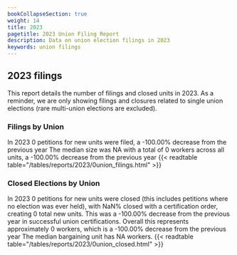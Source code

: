 ```yaml
---
bookCollapseSection: true
weight: 14
title: 2023
pagetitle: 2023 Union Filing Report
description: Data on union election filings in 2023
keywords: union filings
---
```


## 2023 filings

This report details the number of filings and closed units in 2023. As a reminder, we are only showing filings and closures related to single union elections (rare multi-union elections are excluded).

### Filings by Union
In 2023 0 petitions for new units were filed, a -100.00% decrease from the previous year The median size was NA with a total of 0 workers across all units, a -100.00% decrease from the previous year
{{< readtable table="/tables/reports/2023/0union_filings.html" >}}

### Closed Elections by Union
In 2023 0 petitions for new units were closed (this includes petitions where no election was ever held), with NaN% closed with a certification order, creating 0 total new units. This was a -100.00% decrease from the previous year in successful union certifications. Overall this represents approximately 0 workers, which is a -100.00% decrease from the previous year The median bargaining unit has NA workers.
{{< readtable table="/tables/reports/2023/0union_closed.html" >}}
